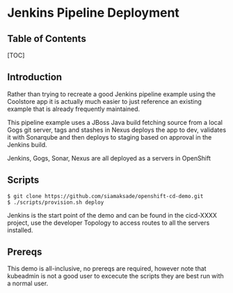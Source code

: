 

Jenkins Pipeline Deployment
===

## Table of Contents

[TOC]

## Introduction

Rather than trying to recreate a good Jenkins pipeline example using the Coolstore app it is actually much easier to just reference an existing example that is already frequently maintained.

This pipeline example uses a JBoss Java build fetching source from a local Gogs git server, tags and stashes in Nexus deploys the app to dev, validates it with Sonarqube and then deploys to staging based on approval in the Jenkins build.

Jenkins, Gogs, Sonar, Nexus are all deployed as a servers in OpenShift

## Scripts


```
$ git clone https://github.com/siamaksade/openshift-cd-demo.git
$ ./scripts/provision.sh deploy
```

Jenkins is the start point of the demo and can be found in the cicd-XXXX project, use the developer Topology to access routes to all the servers installed.


## Prereqs

This demo is all-inclusive, no prereqs are required, however note that kubeadmin is not a good user to excecute the scripts they are best run with a normal user.


